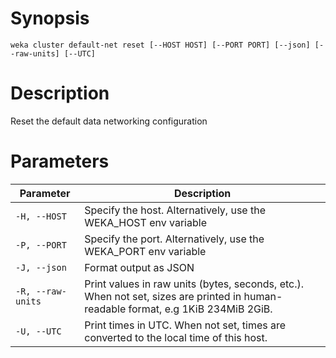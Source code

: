 # Synopsis

```weka cluster default-net reset [--HOST HOST] [--PORT PORT] [--json] [--raw-units] [--UTC]```

# Description

Reset the default data networking configuration

# Parameters

| Parameter | Description |
| --------- | ----------- |
| `-H, --HOST` | Specify the host. Alternatively, use the WEKA_HOST env variable |
| `-P, --PORT` | Specify the port. Alternatively, use the WEKA_PORT env variable |
| `-J, --json` | Format output as JSON |
| `-R, --raw-units` | Print values in raw units (bytes, seconds, etc.). When not set, sizes are printed in human-readable format, e.g 1KiB 234MiB 2GiB. |
| `-U, --UTC` | Print times in UTC. When not set, times are converted to the local time of this host. |
